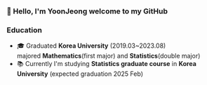 ### 👋 Hello, I'm YoonJeong welcome to my GitHub

### Education
-  🎓 Graduated **Korea University** (2019.03~2023.08) \
     majored **Mathematics**(first major) and **Statistics**(double major)
-  📚 Currently I'm studying **Statistics graduate course** in **Korea University** (expected graduation 2025 Feb)




<!--
**NYOONJEONG/NYOONJEONG** is a ✨ _special_ ✨ repository because its `README.md` (this file) appears on your GitHub profile.

Here are some ideas to get you started:

- 🔭 I’m currently working on ...
- 🌱 I’m currently learning ...
- 👯 I’m looking to collaborate on ...
- 🤔 I’m looking for help with ...
- 💬 Ask me about ...
- 📫 How to reach me: ...
- 😄 Pronouns: ...
- ⚡ Fun fact: ...
-->
